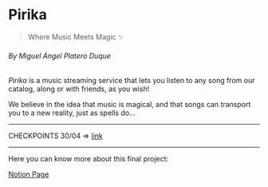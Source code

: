 # Pirika
> Where Music Meets Magic ✨
###### By Miguel Ángel Platero Duque

*Pirika* is a music streaming service that lets you listen to any song from our catalog, along or with friends, as you wish!

We believe in the idea that music is magical, and that songs can transport you to a new reality, just as spells do...

---

CHECKPOINTS
30/04 => [link](https://drive.google.com/file/d/16SaESZih73EWXbNsH6w9-J5whzQyNaXj/view?usp=sharing)

---

Here you can know more about this final project:

[Notion Page](https://www.notion.so/Pirika-1b425bae199580678bbff2d61a7f42d8?pvs=4)
